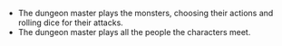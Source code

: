 - The dungeon master plays the monsters, choosing their actions and rolling dice for their attacks.
- The dungeon master plays all the people the characters meet.
